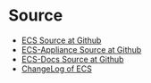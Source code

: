 # Source

* [ECS Source at Github](https://github.com/ethikkom/ecs)
* [ECS-Appliance Source at Github](https://github.com/ethikkom/ecs-appliance)
* [ECS-Docs Source at Github](https://github.com/ethikkom/ecs-docs)
* [ChangeLog of ECS](changelog)

